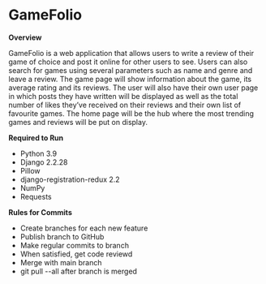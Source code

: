# GameFolio

**Overview**

GameFolio is a web application that allows users to write a review of their game of choice and post it online for other users to see. Users can also search for games using several parameters such as name and genre and leave a review. The game page will show information about the game, its average rating and its reviews. The user will also have their own user page in which posts they have written will be displayed as well as the total number of likes they’ve received on their reviews and their own list of favourite games. The home page will be the hub where the most trending games and reviews will be put on display. 


**Required to Run**
- Python 3.9
- Django 2.2.28
- Pillow
- django-registration-redux 2.2
- NumPy
- Requests

**Rules for Commits**
- Create branches for each new feature
- Publish branch to GitHub
- Make regular commits to branch
- When satisfied, get code reviewd
- Merge with main branch
- git pull --all after branch is merged
